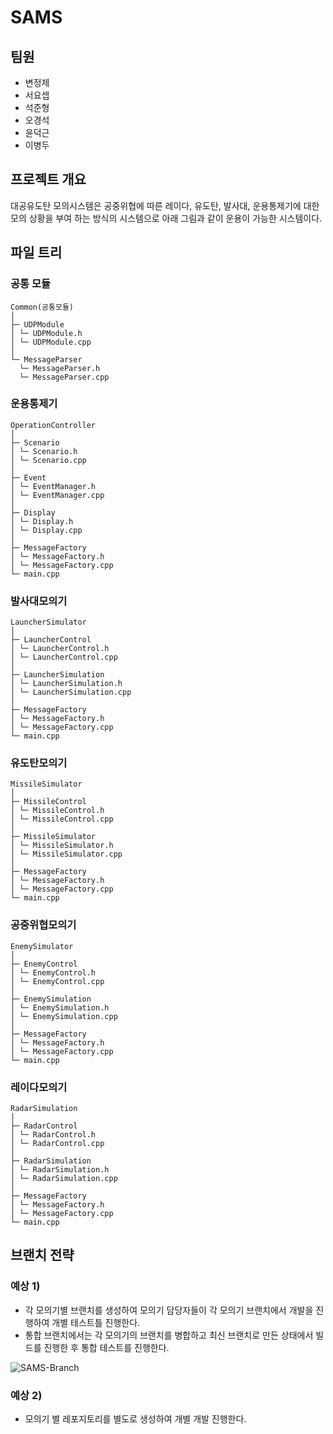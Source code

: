 # SAMS
## 팀원
- 변정제
- 서요셉
- 석준형
- 오경석
- 윤덕근
- 이병두
  
## 프로젝트 개요
 대공유도탄 모의시스템은 공중위협에 따른 레이다, 유도탄, 발사대, 운용통제기에 대한 모의 상황을 부여
 하는 방식의 시스템으로 아래 그림과 같이 운용이 가능한 시스템이다.

## 파일 트리
### 공통 모듈
```
Common(공통모듈)
│
├─ UDPModule
│ └─ UDPModule.h
│ └─ UDPModule.cpp
│
└─ MessageParser
  └─ MessageParser.h
  └─ MessageParser.cpp

```
### 운용통제기
```
OperationController
│
├─ Scenario
│ └─ Scenario.h
│ └─ Scenario.cpp
│
├─ Event
│ └─ EventManager.h
│ └─ EventManager.cpp
│
├─ Display
│ └─ Display.h
│ └─ Display.cpp
│
├─ MessageFactory
│ └─ MessageFactory.h
│ └─ MessageFactory.cpp
└─ main.cpp
```
### 발사대모의기
```
LauncherSimulator
│
├─ LauncherControl
│ └─ LauncherControl.h
│ └─ LauncherControl.cpp
│
├─ LauncherSimulation
│ └─ LauncherSimulation.h
│ └─ LauncherSimulation.cpp
│
├─ MessageFactory
│ └─ MessageFactory.h
│ └─ MessageFactory.cpp
└─ main.cpp
```
### 유도탄모의기
```
MissileSimulator
│
├─ MissileControl
│ └─ MissileControl.h
│ └─ MissileControl.cpp
│
├─ MissileSimulator
│ └─ MissileSimulator.h
│ └─ MissileSimulator.cpp
│
├─ MessageFactory
│ └─ MessageFactory.h
│ └─ MessageFactory.cpp
└─ main.cpp
```
### 공중위협모의기
```
EnemySimulator
│
├─ EnemyControl
│ └─ EnemyControl.h
│ └─ EnemyControl.cpp
│
├─ EnemySimulation
│ └─ EnemySimulation.h
│ └─ EnemySimulation.cpp
│
├─ MessageFactory
│ └─ MessageFactory.h
│ └─ MessageFactory.cpp
└─ main.cpp
```
### 레이다모의기
```
RadarSimulation
│
├─ RadarControl
│ └─ RadarControl.h
│ └─ RadarControl.cpp
│
├─ RadarSimulation
│ └─ RadarSimulation.h
│ └─ RadarSimulation.cpp
│
├─ MessageFactory
│ └─ MessageFactory.h
│ └─ MessageFactory.cpp
└─ main.cpp
```
## 브랜치 전략
### 예상 1)
- 각 모의기별 브랜치를 생성하여 모의기 담당자들이 각 모의기 브랜치에서 개발을 진행하여 개별 테스트틀 진행한다.
- 통합 브랜치에서는 각 모의기의 브랜치를 병합하고 최신 브랜치로 만든 상태에서 빌드를 진행한 후 통합 테스트를 진행한다.

![SAMS-Branch](https://github.com/DSIC2024-TeamB5/SAMS/assets/56868159/f8a98479-89c5-4f8c-9874-d8789cdf2041)


### 예상 2)
- 모의기 별 레포지토리를 별도로 생성하여 개별 개발 진행한다.
